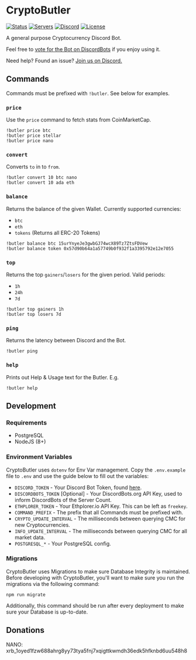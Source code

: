 # CryptoButler

[![Status](https://discordbots.org/api/widget/status/395189067719114752.svg?noavatar=true)](https://discordbots.org/bot/395189067719114752)
[![Servers](https://discordbots.org/api/widget/servers/395189067719114752.svg?noavatar=true)](https://discordbots.org/bot/395189067719114752)
[![Discord](https://img.shields.io/discord/451786133156790275.svg?style=flat-square)](https://discord.gg/2VBKbEH)
[![License](https://img.shields.io/github/license/oyed/cryptobutler.svg?style=flat-square)](https://github.com/oyed/cryptobutler/blob/master/LICENSE)

A general purpose Cryptocurrency Discord Bot.

Feel free to [vote for the Bot on DiscordBots](https://discordbots.org/bot/395189067719114752/vote) if you enjoy using it.

Need help? Found an issue? [Join us on Discord.](https://discord.gg/2VBKbEH)

## Commands

Commands must be prefixed with `!butler`. See below for examples.

### `price`

Use the `price` command to fetch stats from CoinMarketCap.

```
!butler price btc
!butler price stellar
!butler price nano
```

### `convert`

Converts `to` in to `from`.

```
!butler convert 10 btc nano
!butler convert 10 ada eth
```

### `balance`

Returns the balance of the given Wallet. Currently supported currencies:

- `btc`
- `eth`
- `tokens` (Returns all ERC-20 Tokens)

```
!butler balance btc 15urYnyeJe3gwbGJ74wcX89Tz7ZtsFDVew
!butler balance token 0x57d90b64a1a57749b0f932f1a3395792e12e7055
```

### `top`

Returns the top `gainers`/`losers` for the given period. Valid periods:

- `1h`
- `24h`
- `7d`

```
!butler top gainers 1h
!butler top losers 7d
```

### `ping`

Returns the latency between Discord and the Bot.

```
!butler ping
```

### `help`

Prints out Help & Usage text for the Butler. E.g.

```
!butler help
```

## Development

### Requirements

- PostgreSQL
- NodeJS (8+)

### Environment Variables

CryptoButler uses `dotenv` for Env Var management. Copy the `.env.example` file to `.env` and use the guide below to fill out the variables:

- `DISCORD_TOKEN` - Your Discord Bot Token, found [here](https://discordapp.com/developers/applications/me).
- `DISCORDBOTS_TOKEN` [Optional] - Your DiscordBots.org API Key, used to inform DiscordBots of the Server Count.
- `ETHPLORER_TOKEN` - Your Ethplorer.io API Key. This can be left as `freekey`.
- `COMMAND_PREFIX` - The prefix that all Commands must be prefixed with.
- `CRYPTO_UPDATE_INTERVAL` - The milliseconds between querying CMC for new Cryptocurrencies.
- `INFO_UPDATE_INTERVAL` - The milliseconds between querying CMC for all market data.
- `POSTGRESQL_*` - Your PostgreSQL config.

### Migrations

CryptoButler uses Migrations to make sure Database Integrity is maintained. Before developing with CryptoButler, you'll want to make sure you run the migrations via the following command:

```
npm run migrate
```

Additionally, this command should be run after every deployment to make sure your Database is up-to-date.

## Donations

NANO: xrb_1oyed1fzw688ahrg8yy73tya5fnj7xqigttkwmdh36edk5hfknbd6uu548h8
